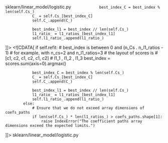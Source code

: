 <changes>
<change>
<file change-number-for-this-file="1">sklearn/linear_model/logistic.py</file>
<original line-count="18" no-ellipsis="true"><![CDATA[
            if self.refit:
                # best_index is between 0 and (n_Cs . n_l1_ratios - 1)
                # for example, with n_cs=2 and n_l1_ratios=3
                # the layout of scores is
                # [c1, c2, c1, c2, c1, c2]
                #   l1_1 ,  l1_2 ,  l1_3
                best_index = scores.sum(axis=0).argmax()

                best_index_C = best_index % len(self.Cs_)
                C_ = self.Cs_[best_index_C]
                self.C_.append(C_)

                best_index_l1 = best_index // len(self.Cs_)
                l1_ratio_ = l1_ratios_[best_index_l1]
                self.l1_ratio_.append(l1_ratio_)
]]></original>
<modified no-ellipsis="true"><![CDATA[
            if self.refit:
                # best_index is between 0 and (n_Cs . n_l1_ratios - 1)
                # for example, with n_cs=2 and n_l1_ratios=3
                # the layout of scores is
                # [c1, c2, c1, c2, c1, c2]
                #   l1_1 ,  l1_2 ,  l1_3
                best_index = scores.sum(axis=0).argmax()

                best_index_C = best_index % len(self.Cs_)
                C_ = self.Cs_[best_index_C]
                self.C_.append(C_)

                best_index_l1 = best_index // len(self.Cs_)
                l1_ratio_ = l1_ratios_[best_index_l1]
                self.l1_ratio_.append(l1_ratio_)
            else:
                # Ensure that we do not exceed array dimensions of coefs_paths
                if len(self.Cs_) * len(l1_ratios_) > coefs_paths.shape[1]:
                    raise IndexError("The coefficient paths array dimensions exceed the expected limits.")
]]></modified>
</change>
<change>
<file change-number-for-this-file="2">sklearn/linear_model/logistic.py</file>
<original line-count="20" no-ellipsis="true"><![CDATA[
                def _validate_targets(self, y):
        """Validation of y and class_weight.
]]></original>
<modified no-ellipsis="true"><![CDATA[
                def _validate_targets(self, y):
                    """Validation of y and class_weight.
]]></modified>
</change>
</changes>
